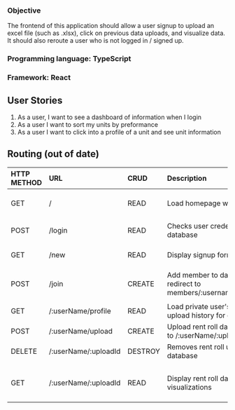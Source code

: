 ### Objective
The frontend of this application should allow a user signup  to upload an excel file (such as .xlsx), click on previous data uploads, and visualize data. It should also reroute a user who is not logged in / signed up. 

### Programming language: TypeScript
### Framework: React

## User Stories

1. As a user, I want to see a dashboard of information when I login
2. As a user I want to sort my units by preformance 
3. As a user I want to click into a profile of a unit and see unit information

## Routing (out of date)
| HTTP METHOD | URL                     | CRUD    | Description                                                       | View                   |     |     |     |
|:----------- |:----------------------- |:------- |:----------------------------------------------------------------- |:---------------------- | --- | --- | --- |
| GET         | /                       | READ    | Load homepage with login form                                     | Home / User login      |     |     |     |
|             |                         |         |                                                                   |                        |     |     |     |
| POST        | /login                  | READ    | Checks user credentials against database                          |                        |     |     |     |
| GET         | /new                    | READ    | Display signup form                                               | Member signup form     |     |     |     |
| POST        | /join                   | CREATE  | Add member to database, redirect to members/:username/todayspicks |                        |     |     |     |
|             |                         |         |                                                                   |                        |     |     |     |
| GET         | /:userName/profile      | READ    | Load private user's rent roll upload history for quick access     | Profile                |     |     |     |
| POST        | /:userName/upload       | CREATE  | Upload rent roll data, redirected to /:userName/:uploadId         |                        |     |     |     |
| DELETE      | /:userName/:uploadId    | DESTROY | Removes rent roll upload from database                            |                        |     |     |     |
|             |                         |         |                                                                   |                        |     |     |     |
| GET         | /:userName/:uploadId    | READ    | Display rent roll data visualizations                             | Rent Roll Data Visuals |     |     |     |